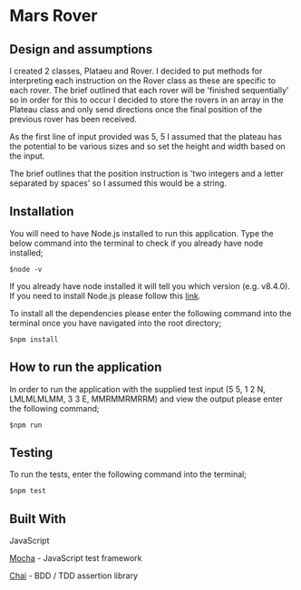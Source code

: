 # Mars Rover

## Design and assumptions
I created 2 classes, Plataeu and Rover.  I decided to put methods for interpreting each instruction on the Rover class as these are specific to each rover.  The brief outlined that each rover will be 'finished sequentially' so in order for this to occur I decided to store the rovers in an array in the Plateau class and only send directions once the final position of the previous rover has been received. 

As the first line of input provided was 5, 5 I assumed that the plateau has the potential to be various sizes and so set the height and width based on the input.

The brief outlines that the position instruction is 'two integers and a letter separated by spaces' so I assumed this would be a string.

## Installation 
You will need to have Node.js installed to run this application.  Type the below command into the terminal to check if you already have node installed;
```
$node -v
```
If you already have node installed it will tell you which version (e.g. v8.4.0).  If you need to install Node.js please follow this [link](https://nodejs.org/en/).

To install all the dependencies please enter the following command into the terminal once you have navigated into the root directory; 
```
$npm install
```

## How to run the application
In order to run the application with the supplied test input (5 5, 1 2 N, LMLMLMLMM, 3 3 E, MMRMMRMRRM) and view the output please enter the following command;
```
$npm run
```

## Testing
To run the tests, enter the following command into the terminal;
```
$npm test
```
## Built With
JavaScript

[Mocha](https://mochajs.org/) - JavaScript test framework

[Chai](https://www.chaijs.com//) - BDD / TDD assertion library
